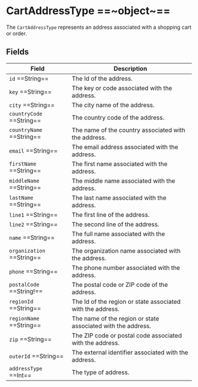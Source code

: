 # CartAddressType ==~object~==

The `CartAddressType` represents an address associated with a shopping cart or order. 

## Fields

| Field                                | Description                                                                 |
|--------------------------------------|-----------------------------------------------------------------------------|
| `id`  ==String==                     | The Id of the address.                                                       |
| `key`  ==String==                    | The key or code associated with the address.                                 |
| `city`  ==String==                   | The city name of the address.                                                |
| `countryCode`  ==String==            | The country code of the address.                                             |
| `countryName`  ==String==            | The name of the country associated with the address.                         |
| `email`  ==String==                  | The email address associated with the address.                               |
| `firstName`  ==String==              | The first name associated with the address.                                  |
| `middleName`  ==String==             | The middle name associated with the address.                                 |
| `lastName`  ==String==               | The last name associated with the address.                                   |
| `line1`  ==String==                  | The first line of the address.                                               |
| `line2`  ==String==                  | The second line of the address.                                              |
| `name`  ==String==                   | The full name associated with the address.                                   |
| `organization`  ==String==           | The organization name associated with the address.                           |
| `phone`  ==String==                  | The phone number associated with the address.                                |
| `postalCode`  ==String!==            | The postal code or ZIP code of the address.                                  |
| `regionId`  ==String==               | The Id of the region or state associated with the address.    |
| `regionName`  ==String==             | The name of the region or state associated with the address.                 |
| `zip`  ==String==                    | The ZIP code or postal code associated with the address.                     |
| `outerId`  ==String==                | The external identifier associated with the address.                         |
| `addressType`  ==Int==               | The type of address.                                                         |

